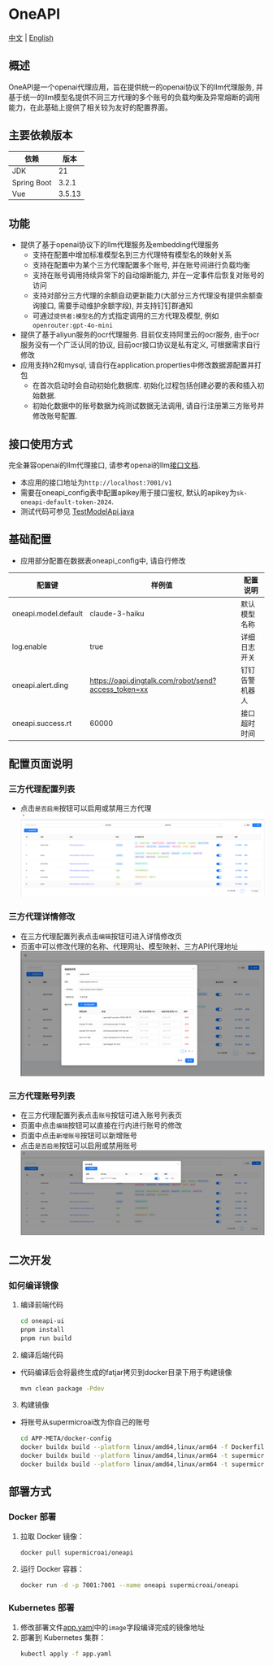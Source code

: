 # OneAPI
[中文](readme-cn.md) | [English](readme.md)

## 概述
OneAPI是一个openai代理应用，旨在提供统一的openai协议下的llm代理服务, 并基于统一的llm模型名提供不同三方代理的多个账号的负载均衡及异常熔断的调用能力，在此基础上提供了相关较为友好的配置界面。

## 主要依赖版本
| 依赖          | 版本     |
|-------------|--------|
| JDK         | 21     |
| Spring Boot | 3.2.1  |
| Vue         | 3.5.13 |

## 功能
- 提供了基于openai协议下的llm代理服务及embedding代理服务
  - 支持在配置中增加标准模型名到三方代理特有模型名的映射关系
  - 支持在配置中为某个三方代理配置多个账号, 并在账号间进行负载均衡
  - 支持在账号调用持续异常下的自动熔断能力, 并在一定事件后恢复对账号的访问
  - 支持对部分三方代理的余额自动更新能力(大部分三方代理没有提供余额查询接口, 需要手动维护余额字段), 并支持钉钉群通知
  - 可通过`提供者:模型名`的方式指定调用的三方代理及模型, 例如`openrouter:gpt-4o-mini`
- 提供了基于aliyun服务的ocr代理服务. 目前仅支持阿里云的ocr服务, 由于ocr服务没有一个广泛认同的协议, 目前ocr接口协议是私有定义, 可根据需求自行修改
- 应用支持h2和mysql, 请自行在application.properties中修改数据源配置并打包
  - 在首次启动时会自动初始化数据库. 初始化过程包括创建必要的表和插入初始数据.
  - 初始化数据中的账号数据为纯测试数据无法调用, 请自行注册第三方账号并修改账号配置.

## 接口使用方式
完全兼容openai的llm代理接口, 请参考openai的llm[接口文档](https://platform.openai.com/docs/introduction).
- 本应用的接口地址为`http://localhost:7001/v1`
- 需要在oneapi_config表中配置apikey用于接口鉴权, 默认的apikey为`sk-oneapi-default-token-2024`. 
- 测试代码可参见 [TestModelApi.java](oneapi-start/src/test/java/com/supersoft/oneapi/api/TestModelApi.java)

## 基础配置
- 应用部分配置在数据表oneapi_config中, 请自行修改

| 配置键                  | 样例值                                                  | 配置说明    |
|----------------------|------------------------------------------------------|---------|
| oneapi.model.default | claude-3-haiku                                       | 默认模型名称  |
| log.enable           | true                                                 | 详细日志开关  |
| oneapi.alert.ding    | https://oapi.dingtalk.com/robot/send?access_token=xx | 钉钉告警机器人 |
| oneapi.success.rt    | 60000                                                | 接口超时时间  |

## 配置页面说明
### 三方代理配置列表
- 点击`是否启用`按钮可以启用或禁用三方代理
![三方代理.png](doc/img.png)

### 三方代理详情修改
- 在三方代理配置列表点击`编辑`按钮可进入详情修改页
- 页面中可以修改代理的名称、代理网址、模型映射、三方API代理地址
![代理修改.png](doc/img1.png)


### 三方代理账号列表
- 在三方代理配置列表点击`账号`按钮可进入账号列表页
- 页面中点击`编辑`按钮可以直接在行内进行账号的修改
- 页面中点击`新增账号`按钮可以新增账号
- 点击`是否启用`按钮可以启用或禁用账号
![账号列表.png](doc/img2.png)

## 二次开发
### 如何编译镜像
1. 编译前端代码
    ```bash
    cd oneapi-ui
    pnpm install
    pnpm run build
    ```
2. 编译后端代码
- 代码编译后会将最终生成的fatjar拷贝到docker目录下用于构建镜像
    ```bash
    mvn clean package -Pdev
    ```
3. 构建镜像
- 将账号从supermicroai改为你自己的账号
    ```bash
    cd APP-META/docker-config
    docker buildx build --platform linux/amd64,linux/arm64 -f Dockerfile.jdk21 -t supermicroai/almalinux9-jdk21:$(date +%Y%m%d) -t supermicroai/almalinux9-jdk21:latest .
    docker buildx build --platform linux/amd64,linux/arm64 -t supermicroai/oneapi:$(date +%Y%m%d) -t supermicroai/oneapi:latest .
    docker buildx build --platform linux/amd64,linux/arm64 -t supermicroai/oneapi:$(date +%Y%m%d) -t supermicroai/oneapi:latest --push .
    ```

## 部署方式

### Docker 部署
1. 拉取 Docker 镜像：
    ```bash
    docker pull supermicroai/oneapi
    ```

2. 运行 Docker 容器：
    ```bash
    docker run -d -p 7001:7001 --name oneapi supermicroai/oneapi
    ```

### Kubernetes 部署
1. 修改部署文件[app.yaml](APP-META/app.yaml)中的`image`字段编译完成的镜像地址 
2. 部署到 Kubernetes 集群：
    ```bash
    kubectl apply -f app.yaml
    ```
